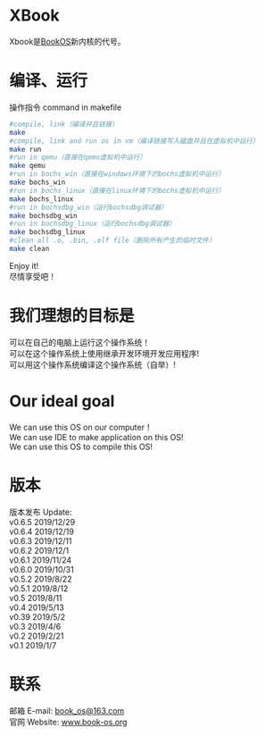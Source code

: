 # XBook
Xbook是[BookOS]( https://github.com/huzichengdevelop/Book-OS)新内核的代号。  
# 编译、运行
操作指令 command in makefile  
```sh
#compile, link（编译并且链接）
make
#compile, link and run os in vm（编译链接写入磁盘并且在虚拟机中运行）
make run
#run in qemu（直接在qemu虚拟机中运行）
make qemu
#run in bochs_win（直接在windows环境下的bochs虚拟机中运行）
make bochs_win 
#run in bochs_linux（直接在linux环境下的bochs虚拟机中运行）
make bochs_linux 
#run in bochsdbg_win（运行bochsdbg调试器）
make bochsdbg_win
#run in bochsdbg_linux（运行bochsdbg调试器）
make bochsdbg_linux
#clean all .o, .bin, .elf file（删除所有产生的临时文件）
make clean
```
Enjoy it!  
尽情享受吧！  
# 我们理想的目标是  
可以在自己的电脑上运行这个操作系统！  
可以在这个操作系统上使用继承开发环境开发应用程序!  
可以用这个操作系统编译这个操作系统（自举）!  

# Our ideal goal  
We can use this OS on our computer！  
We can use IDE to make application on this OS!  
We can use this OS to compile this OS!  

# 版本
版本发布 Update:  
    v0.6.5 2019/12/29  
    v0.6.4 2019/12/19  
    v0.6.3 2019/12/11  
    v0.6.2 2019/12/1  
    v0.6.1 2019/11/24  
    v0.6.0 2019/10/31  
    v0.5.2 2019/8/22  
    v0.5.1 2019/8/12  
    v0.5 2019/8/11  
    v0.4 2019/5/13  
    v0.39 2019/5/2  
    v0.3 2019/4/6  
    v0.2 2019/2/21  
    v0.1 2019/1/7  
# 联系
邮箱 E-mail: book_os@163.com  
官网 Website: www.book-os.org  
